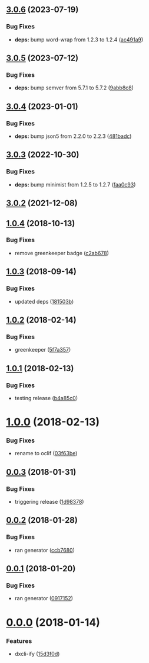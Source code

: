 ## [3.0.6](https://github.com/oclif/screen/compare/3.0.5...3.0.6) (2023-07-19)


### Bug Fixes

* **deps:** bump word-wrap from 1.2.3 to 1.2.4 ([ac491a9](https://github.com/oclif/screen/commit/ac491a9eed118d398536425ce8610ace5d2ccb95))



## [3.0.5](https://github.com/oclif/screen/compare/3.0.4...3.0.5) (2023-07-12)


### Bug Fixes

* **deps:** bump semver from 5.7.1 to 5.7.2 ([9abb8c8](https://github.com/oclif/screen/commit/9abb8c8c567bc9f870d1c064e422cd5dffa11a8e))



## [3.0.4](https://github.com/oclif/screen/compare/3.0.3...3.0.4) (2023-01-01)


### Bug Fixes

* **deps:** bump json5 from 2.2.0 to 2.2.3 ([481badc](https://github.com/oclif/screen/commit/481badc6f4db415a610970fab451ca16e86a5bfc))



## [3.0.3](https://github.com/oclif/screen/compare/v3.0.2...3.0.3) (2022-10-30)


### Bug Fixes

* **deps:** bump minimist from 1.2.5 to 1.2.7 ([faa0c93](https://github.com/oclif/screen/commit/faa0c934b202ede963197a68ccfbb67c4f1e1c3d))



## [3.0.2](https://github.com/oclif/screen/compare/v1.0.4...v3.0.2) (2021-12-08)



## [1.0.4](https://github.com/oclif/screen/compare/v1.0.3...v1.0.4) (2018-10-13)


### Bug Fixes

* remove greenkeeper badge ([c2ab678](https://github.com/oclif/screen/commit/c2ab678c83d033c86263ff86700476d4b15cd954))



## [1.0.3](https://github.com/oclif/screen/compare/v1.0.2...v1.0.3) (2018-09-14)


### Bug Fixes

* updated deps ([181503b](https://github.com/oclif/screen/commit/181503b7836a4c281bbdb1248c1f0a8bd1736c1f))



## [1.0.2](https://github.com/oclif/screen/compare/v1.0.1...v1.0.2) (2018-02-14)


### Bug Fixes

* greenkeeper ([5f7a357](https://github.com/oclif/screen/commit/5f7a3571831262c69ed385a6a4b19d23309ea670))



## [1.0.1](https://github.com/oclif/screen/compare/v1.0.0...v1.0.1) (2018-02-13)


### Bug Fixes

* testing release ([b4a85c0](https://github.com/oclif/screen/commit/b4a85c00ab0a24f44654926e14810ba8e3917f73))



# [1.0.0](https://github.com/oclif/screen/compare/v0.0.3...v1.0.0) (2018-02-13)


### Bug Fixes

* rename to oclif ([03f63be](https://github.com/oclif/screen/commit/03f63beb2d15a7f51f79e765df150719e81320de))



## [0.0.3](https://github.com/oclif/screen/compare/v0.0.2...v0.0.3) (2018-01-31)


### Bug Fixes

* triggering release ([1d98378](https://github.com/oclif/screen/commit/1d98378336df3c0a967963b030bb4c5770c7598b))



## [0.0.2](https://github.com/oclif/screen/compare/v0.0.1...v0.0.2) (2018-01-28)


### Bug Fixes

* ran generator ([ccb7680](https://github.com/oclif/screen/commit/ccb7680b06adf1fd960056c22c43c2a0217d5fb4))



## [0.0.1](https://github.com/oclif/screen/compare/v0.0.0...v0.0.1) (2018-01-20)


### Bug Fixes

* ran generator ([0917152](https://github.com/oclif/screen/commit/09171522721e229a5052f647821d05bfb7f8271a))



# [0.0.0](https://github.com/oclif/screen/compare/15d3f0d4ed23bddcb16cecc4c070974689350c9a...v0.0.0) (2018-01-14)


### Features

* dxcli-ify ([15d3f0d](https://github.com/oclif/screen/commit/15d3f0d4ed23bddcb16cecc4c070974689350c9a))



